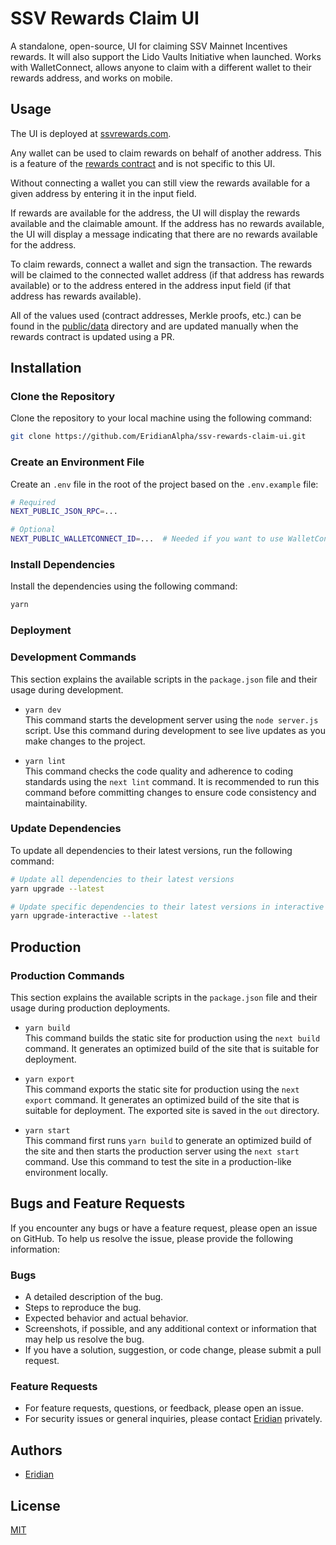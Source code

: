 # SSV Rewards Claim UI

A standalone, open-source, UI for claiming SSV Mainnet Incentives rewards. It will also support the Lido Vaults Initiative when launched. Works with WalletConnect, allows anyone to claim with a different wallet to their rewards address, and works on mobile.

## Usage

The UI is deployed at [ssvrewards.com](https://ssvrewards.com).

Any wallet can be used to claim rewards on behalf of another address. This is a feature of the [rewards contract](https://etherscan.io/address/0xe16d6138B1D2aD4fD6603ACdb329ad1A6cD26D9f#code) and is not specific to this UI.

Without connecting a wallet you can still view the rewards available for a given address by entering it in the input field.

If rewards are available for the address, the UI will display the rewards available and the claimable amount. If the address has no rewards available, the UI will display a message indicating that there are no rewards available for the address.

To claim rewards, connect a wallet and sign the transaction. The rewards will be claimed to the connected wallet address (if that address has rewards available) or to the address entered in the address input field (if that address has rewards available).

All of the values used (contract addresses, Merkle proofs, etc.) can be found in the [public/data](public/data) directory and are updated manually when the rewards contract is updated using a PR.

## Installation

### Clone the Repository

Clone the repository to your local machine using the following command:

```bash
git clone https://github.com/EridianAlpha/ssv-rewards-claim-ui.git
```

### Create an Environment File

Create an `.env` file in the root of the project based on the `.env.example` file:

```bash
# Required
NEXT_PUBLIC_JSON_RPC=...

# Optional
NEXT_PUBLIC_WALLETCONNECT_ID=...  # Needed if you want to use WalletConnect: https://docs.walletconnect.com/cloud/relay
```

### Install Dependencies

Install the dependencies using the following command:

```bash
yarn
```

### Deployment

### Development Commands

This section explains the available scripts in the `package.json` file and their usage during development.

- `yarn dev`  
  This command starts the development server using the `node server.js` script. Use this command during development to see live updates as you make changes to the project.

- `yarn lint`  
  This command checks the code quality and adherence to coding standards using the `next lint` command. It is recommended to run this command before committing changes to ensure code consistency and maintainability.

### Update Dependencies

To update all dependencies to their latest versions, run the following command:

```bash
# Update all dependencies to their latest versions
yarn upgrade --latest

# Update specific dependencies to their latest versions in interactive mode
yarn upgrade-interactive --latest
```

## Production

### Production Commands

This section explains the available scripts in the `package.json` file and their usage during production deployments.

- `yarn build`  
  This command builds the static site for production using the `next build` command. It generates an optimized build of the site that is suitable for deployment.

- `yarn export`  
  This command exports the static site for production using the `next export` command. It generates an optimized build of the site that is suitable for deployment. The exported site is saved in the `out` directory.

- `yarn start`  
  This command first runs `yarn build` to generate an optimized build of the site and then starts the production server using the `next start` command. Use this command to test the site in a production-like environment locally.

## Bugs and Feature Requests

If you encounter any bugs or have a feature request, please open an issue on GitHub. To help us resolve the issue, please provide the following information:

### Bugs

- A detailed description of the bug.
- Steps to reproduce the bug.
- Expected behavior and actual behavior.
- Screenshots, if possible, and any additional context or information that may help us resolve the bug.
- If you have a solution, suggestion, or code change, please submit a pull request.

### Feature Requests

- For feature requests, questions, or feedback, please open an issue.
- For security issues or general inquiries, please contact [Eridian](https://eridianalpha.com) privately.

## Authors

- [Eridian](https://eridianalpha.com)

## License

[MIT](https://choosealicense.com/licenses/mit/)
